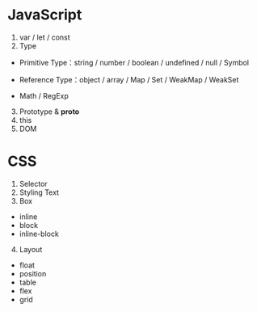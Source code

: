 # JavaScript

1. var / let / const
2. Type

  - Primitive Type：string / number / boolean / undefined / null / Symbol
  - Reference Type：object / array / Map / Set / WeakMap / WeakSet

  - Math / RegExp

3. Prototype & __proto__
4. this
5. DOM

# CSS

1. Selector
2. Styling Text
3. Box

  - inline
  - block
  - inline-block

4. Layout

  - float
  - position
  - table
  - flex
  - grid
